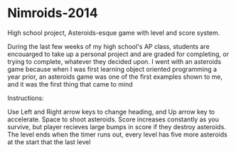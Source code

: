 # Nimroids-2014
High school project, Asteroids-esque game with level and score system.

During the last few weeks of my high school's AP class, students are encouarged to take up a personal project and are graded for completing, or trying to complete, whatever they decided upon. I went with an asteroids game because when I was first learning object oriented programming a year prior, an asteroids game was one of the first examples shown to me, and it was the first thing that came to mind

Instructions:

Use Left and Right arrow keys to change heading, and Up arrow key to accelerate. Space to shoot asteroids. Score increases constantly as you survive, but player recieves large bumps in score if they destroy asteroids. The level ends when the timer runs out, every level has five more asteroids at the start that the last level
